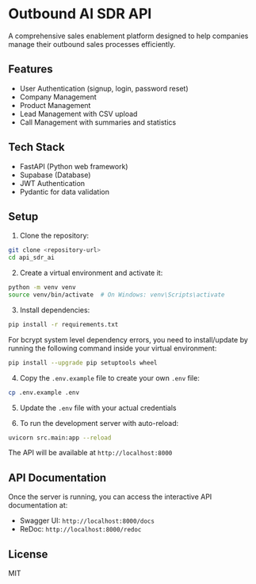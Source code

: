 # Outbound AI SDR API

A comprehensive sales enablement platform designed to help companies manage their outbound sales processes efficiently.

## Features

- User Authentication (signup, login, password reset)
- Company Management
- Product Management
- Lead Management with CSV upload
- Call Management with summaries and statistics

## Tech Stack

- FastAPI (Python web framework)
- Supabase (Database)
- JWT Authentication
- Pydantic for data validation

## Setup

1. Clone the repository:
```bash
git clone <repository-url>
cd api_sdr_ai
```

2. Create a virtual environment and activate it:
```bash
python -m venv venv
source venv/bin/activate  # On Windows: venv\Scripts\activate
```

3. Install dependencies:
```bash
pip install -r requirements.txt
```

For bcrypt system level dependency errors, you need to install/update by running the following command inside your virtual environment:

```bash
pip install --upgrade pip setuptools wheel
```

4. Copy the `.env.example` file to create your own `.env` file:
```bash
cp .env.example .env
```

5. Update the `.env` file with your actual credentials


6. To run the development server with auto-reload:
```bash
uvicorn src.main:app --reload
```

The API will be available at `http://localhost:8000`

## API Documentation

Once the server is running, you can access the interactive API documentation at:
- Swagger UI: `http://localhost:8000/docs`
- ReDoc: `http://localhost:8000/redoc`

## License

MIT 